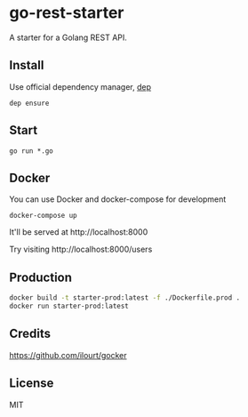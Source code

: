 # go-rest-starter

A starter for a Golang REST API.

## Install

Use official dependency manager, [dep](https://github.com/golang/dep)

```
dep ensure
```

## Start

```
go run *.go
```

## Docker

You can use Docker and docker-compose for development

```
docker-compose up
```

It'll be served at http://localhost:8000

Try visiting http://localhost:8000/users

## Production

```sh
docker build -t starter-prod:latest -f ./Dockerfile.prod .
docker run starter-prod:latest
```

## Credits

https://github.com/ilourt/gocker

## License

MIT

